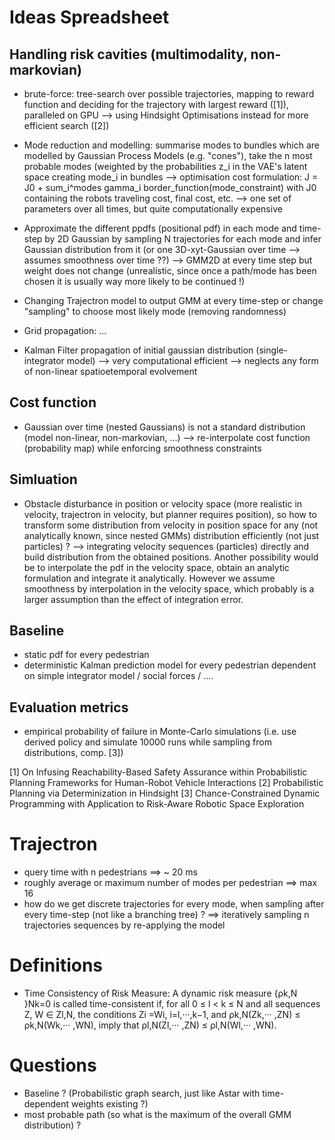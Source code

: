 # Ideas Spreadsheet

## Handling risk cavities (multimodality, non-markovian)
- brute-force: tree-search over possible trajectories, mapping to reward function and deciding for the trajectory with largest reward ([1]), paralleled on GPU --> using Hindsight Optimisations instead for more efficient search ([2])

- Mode reduction and modelling: summarise modes to bundles which are modelled by Gaussian Process Models (e.g. "cones"), take the n most probable modes (weighted by the probabilities z_i in the VAE's latent space creating mode_i in bundles
--> optimisation cost formulation: 
J = J0 + sum_i^modes gamma_i border_function(mode_constraint) 
with J0 containing the robots traveling cost, final cost, etc. 
--> one set of parameters over all times, but quite computationally expensive
 
- Approximate the different ppdfs (positional pdf) in each mode and time-step by 2D Gaussian by sampling N trajectories for each mode and infer Gaussian distribution from it (or one 3D-xyt-Gaussian over time --> assumes smoothness over time ??)
--> GMM2D at every time step but weight does not change (unrealistic, since once a path/mode has been chosen it is usually way more likely to be continued !)   

- Changing Trajectron model to output GMM at every time-step or change "sampling" to choose most likely mode (removing randomness)

- Grid propagation: ...

- Kalman Filter propagation of initial gaussian distribution (single-integrator model)
--> very computational efficient
--> neglects any form of non-linear spatioetemporal evolvement 

## Cost function
- Gaussian over time (nested Gaussians) is not a standard distribution (model non-linear, non-markovian, ...) 
--> re-interpolate cost function (probability map) while enforcing smoothness constraints

## Simluation
- Obstacle disturbance in position or velocity space (more realistic in velocity, trajectron in velocity, but planner requires position), so how to transform some distribution from velocity in position space for any (not analytically known, since nested GMMs) distribution efficiently (not just particles) ? 
--> integrating velocity sequences (particles) directly and build distribution from the obtained positions. Another possibility would be to interpolate the pdf in the velocity space, obtain an analytic formulation and integrate it analytically. However we assume smoothness by interpolation in the velocity space, which probably is a larger assumption than the effect of integration error. 

## Baseline
- static pdf for every pedestrian
- deterministic Kalman prediction model for every pedestrian dependent on simple integrator model / social forces / ....

## Evaluation metrics
- empirical probability of failure in Monte-Carlo simulations (i.e. use derived policy and simulate 10000 runs while sampling from distributions, comp. [3])

[1] On Infusing Reachability-Based Safety Assurance within Probabilistic Planning Frameworks for Human-Robot Vehicle Interactions
[2] Probabilistic Planning via Determinization in Hindsight
[3] Chance-Constrained Dynamic Programming with Application to Risk-Aware Robotic Space Exploration

# Trajectron
- query time with n pedestrians ==> ~ 20 ms
- roughly average or maximum number of modes per pedestrian ==> max 16
- how do we get discrete trajectories for every mode, when sampling after every time-step (not like a branching tree) ? ==> iteratively sampling n trajectories sequences by re-applying the model


# Definitions
- Time Consistency of Risk Measure: A dynamic risk measure {ρk,N }Nk=0 is called time-consistent if, for all 0 ≤ l < k ≤ N and all sequences Z, W ∈ Zl,N, the conditions 
Zi =Wi, i=l,···,k−1, and ρk,N(Zk,··· ,ZN) ≤ ρk,N(Wk,··· ,WN),
imply that ρl,N(Zl,··· ,ZN) ≤ ρl,N(Wl,··· ,WN).


# Questions
- Baseline ? (Probabilistic graph search, just like Astar with time-dependent weights existing ?)
- most probable path (so what is the maximum of the overall GMM distribution) ? 